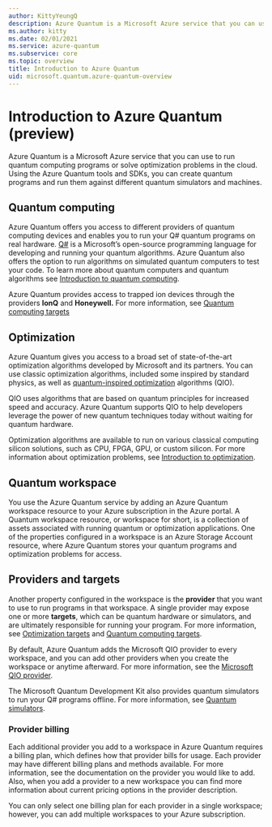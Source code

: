 ```yaml
---
author: KittyYeungQ
description: Azure Quantum is a Microsoft Azure service that you can use to run quantum computing programs or solve optimization problems in the cloud.
ms.author: kitty
ms.date: 02/01/2021
ms.service: azure-quantum
ms.subservice: core
ms.topic: overview
title: Introduction to Azure Quantum
uid: microsoft.quantum.azure-quantum-overview
---
```


# Introduction to Azure Quantum (preview)

Azure Quantum is a Microsoft Azure service that you can use to run quantum computing programs or solve optimization problems in the cloud. Using the Azure Quantum tools and SDKs, you can create quantum programs and run them against different quantum simulators and machines.



## Quantum computing

Azure Quantum offers you access to different providers of quantum computing devices and enables you to run your Q# quantum programs on real hardware. [Q#](xref:microsoft.quantum.overview.q-sharp) is a Microsoft’s open-source programming language for developing and running your quantum algorithms. Azure Quantum also offers the option to run algorithms on simulated quantum computers to test your code. To learn more about quantum computers and quantum algorithms see [Introduction to quantum computing](xref:microsoft.quantum.overview.qdk-overview).

Azure Quantum provides access to trapped ion devices through the providers **IonQ** and **Honeywell.** For more information, see [Quantum computing targets](xref:microsoft.quantum.reference.qc-target-list)

## Optimization

Azure Quantum gives you access to a broad set of state-of-the-art optimization algorithms developed by Microsoft and its partners. You can use classic optimization algorithms, included some inspired by standard physics, as well as [quantum-inspired optimization](xref:microsoft.quantum.optimization.overview.what-is-qio) algorithms (QIO). 


QIO uses algorithms that are based on quantum principles for increased speed and accuracy. Azure Quantum supports QIO to help developers leverage the power of new quantum techniques today without waiting for quantum hardware.

Optimization algorithms are available to run on various classical computing silicon solutions, such as CPU, FPGA, GPU, or custom silicon. For more information about optimization problems, see [Introduction to optimization](xref:microsoft.quantum.optimization.concepts.overview.introduction).

## Quantum workspace

You use the Azure Quantum service by adding an Azure Quantum workspace resource to your Azure subscription in the Azure portal. A Quantum workspace resource, or workspace for short, is a collection of assets associated with running quantum or optimization applications. One of the properties configured in a workspace is an Azure Storage Account resource, where Azure Quantum stores your quantum programs and optimization problems for access.

## Providers and targets


Another property configured in the workspace is the **provider** that you want to use to run programs in that workspace. A single provider may expose one or more **targets**, which can be quantum hardware or simulators, and are ultimately responsible for running your program. For more information, see [Optimization targets](xref:microsoft.quantum.reference.qio-target-list) and [Quantum computing targets](xref:microsoft.quantum.reference.qc-target-list).


By default, Azure Quantum adds the Microsoft QIO provider to every workspace, and you can add other providers when you create the workspace or anytime afterward. For more information, see the [Microsoft QIO provider](xref:microsoft.quantum.optimization.providers.microsoft.qio).

The Microsoft Quantum Development Kit also provides quantum simulators to run your Q# programs offline. For more information, see [Quantum simulators](xref:microsoft.quantum.machines.overview).

### Provider billing

Each additional provider you add to a workspace in Azure Quantum requires a billing plan, which defines how that provider bills for usage. Each provider may have different billing plans and methods available. For more information, see the documentation on the provider you would like to add. Also, when you add a provider to a new workspace you can find more information about current pricing options in the provider description.

You can only select one billing plan for each provider in a single workspace; however, you can add multiple workspaces to your Azure subscription.

